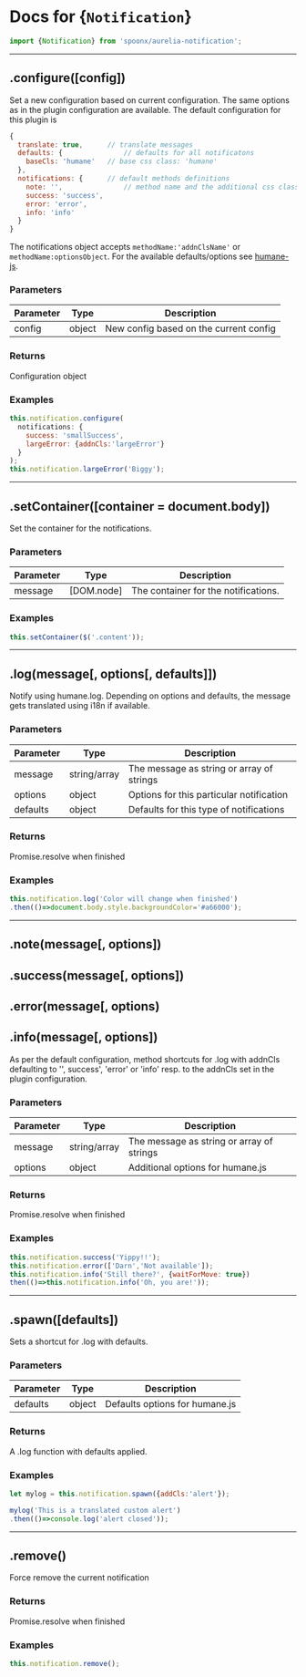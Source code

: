 Docs for {`Notification`}
=======

```javascript
import {Notification} from 'spoonx/aurelia-notification';
```

---------

.configure([config])
------

Set a new configuration based on current configuration. The same options as in the plugin configuration are available. The default configuration for this plugin is
```javascript
{
  translate: true,      // translate messages
  defaults: {		        // defaults for all notificatons
    baseCls: 'humane'   // base css class: 'humane'
  },       
  notifications: {      // default methods definitions
    note: '',		        // method name and the additional css class
    success: 'success', 
    error: 'error',
    info: 'info'
  }
}
```
The notifications object accepts `methodName:'addnClsName'` or `methodName:optionsObject`. For the available defaults/options see [humane-js](http://wavded.github.io/humane-js/).

### Parameters

| Parameter  | Type         | Description                                      |
| ---------- | ------------ | ------------------------------------------------ |
| config     | object       | New config based on the current config           |

### Returns
Configuration object

### Examples
```javascript
this.notification.configure(
  notifications: {
    success: 'smallSuccess',
    largeError: {addnCls:'largeError'}
  }
);
this.notification.largeError('Biggy');
```

---------

.setContainer([container = document.body])
------

Set the container for the notifications.

### Parameters

| Parameter  | Type         | Description                                      |
| ---------- | ------------ | ------------------------------------------------ |
| message    | [DOM.node]   | The container for the notifications.             |


### Examples
```javascript
this.setContainer($('.content'));
```

---------

.log(message[, options[, defaults]])
------

Notify using humane.log. Depending on options and defaults, the message gets translated using i18n if available.

### Parameters

| Parameter  | Type         | Description                                      |
| ---------- | ------------ | ------------------------------------------------ |
| message    | string/array | The message as string or array of strings        |
| options    | object       | Options for this particular notification         |
| defaults   | object       | Defaults for this type of notifications          |

### Returns
Promise.resolve when finished

### Examples
```javascript
this.notification.log('Color will change when finished')
.then(()=>document.body.style.backgroundColor='#a66000');
```

---------

.note(message[, options])
------
.success(message[, options])
------
.error(message[, options)
------
.info(message[, options])
------

As per the default configuration, method shortcuts for .log with addnCls defaulting to '', success', 'error' or 'info' resp. to the addnCls set in the plugin configuration.

### Parameters

| Parameter | Type            | Description                                    |
| --------- | --------------- | ---------------------------------------------- |
| message   | string/array    | The message as string or array of strings      |
| options   | object          | Additional options for humane.js               |

### Returns
Promise.resolve when finished

### Examples
```javascript
this.notification.success('Yippy!!');
this.notification.error(['Darn','Not available']);
this.notification.info('Still there?', {waitForMove: true})
then(()=>this.notification.info('Oh, you are!'));
```

---------

.spawn([defaults])
------

Sets a shortcut for .log with defaults.

### Parameters

| Parameter | Type            | Description                                    |
| --------- | --------------- | ---------------------------------------------- |
| defaults  | object          | Defaults options for humane.js                 |

### Returns
A .log function with defaults applied.

### Examples
```javascript
let mylog = this.notification.spawn({addCls:'alert'});

mylog('This is a translated custom alert')
.then(()=>console.log('alert closed'));
```

---------

.remove()
------

Force remove the current notification

### Returns
Promise.resolve when finished

### Examples
```javascript
this.notification.remove();
```
